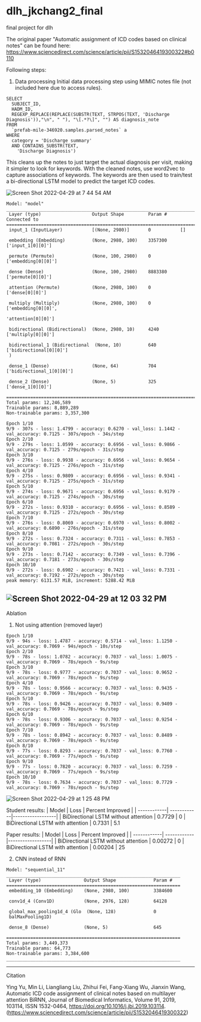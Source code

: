 # dlh_jkchang2_final
final project for dlh

The original paper "Automatic assignment of ICD codes based on clinical notes" can be found here: https://www.sciencedirect.com/science/article/pii/S1532046419300322#b0110

Following steps:

1. Data processing
Initial data processing step using MIMIC notes file (not included here due to access rules).
```
SELECT
  SUBJECT_ID,
  HADM_ID,
  REGEXP_REPLACE(REPLACE(SUBSTR(TEXT, STRPOS(TEXT, 'Discharge Diagnosis')),"\n", " "), "\[.*?\]", "") AS diagnosis_note
FROM
  `prefab-mile-346920.samples.parsed_notes` a
WHERE
  category = 'Discharge summary'
  AND CONTAINS_SUBSTR(TEXT,
    'Discharge Diagnosis')
```
This cleans up the notes to just target the actual diagnosis per visit, making it simpler to look for keywords.
With the cleaned notes, use word2vec to capture associations of keywords.
The keywords are then used to train/test a bi-directional LSTM model to predict the target ICD codes.

![Screen Shot 2022-04-29 at 7 44 54 AM](https://user-images.githubusercontent.com/87827828/165938562-de0f26cb-78dc-47e3-9ecb-9c566741613b.png)

```
Model: "model"
__________________________________________________________________________________________________
 Layer (type)                   Output Shape         Param #     Connected to                     
==================================================================================================
 input_1 (InputLayer)           [(None, 2980)]       0           []                               
                                                                                                  
 embedding (Embedding)          (None, 2980, 100)    3357300     ['input_1[0][0]']                
                                                                                                  
 permute (Permute)              (None, 100, 2980)    0           ['embedding[0][0]']              
                                                                                                  
 dense (Dense)                  (None, 100, 2980)    8883380     ['permute[0][0]']                
                                                                                                  
 attention (Permute)            (None, 2980, 100)    0           ['dense[0][0]']                  
                                                                                                  
 multiply (Multiply)            (None, 2980, 100)    0           ['embedding[0][0]',              
                                                                  'attention[0][0]']              
                                                                                                  
 bidirectional (Bidirectional)  (None, 2980, 10)     4240        ['multiply[0][0]']               
                                                                                                  
 bidirectional_1 (Bidirectional  (None, 10)          640         ['bidirectional[0][0]']          
 )                                                                                                
                                                                                                  
 dense_1 (Dense)                (None, 64)           704         ['bidirectional_1[0][0]']        
                                                                                                  
 dense_2 (Dense)                (None, 5)            325         ['dense_1[0][0]']                
                                                                                                  
==================================================================================================
Total params: 12,246,589
Trainable params: 8,889,289
Non-trainable params: 3,357,300
```

```
Epoch 1/10
9/9 - 307s - loss: 1.4799 - accuracy: 0.6270 - val_loss: 1.1442 - val_accuracy: 0.7125 - 307s/epoch - 34s/step
Epoch 2/10
9/9 - 279s - loss: 1.0599 - accuracy: 0.6956 - val_loss: 0.9866 - val_accuracy: 0.7125 - 279s/epoch - 31s/step
Epoch 3/10
9/9 - 276s - loss: 0.9938 - accuracy: 0.6956 - val_loss: 0.9654 - val_accuracy: 0.7125 - 276s/epoch - 31s/step
Epoch 4/10
9/9 - 275s - loss: 0.9809 - accuracy: 0.6956 - val_loss: 0.9341 - val_accuracy: 0.7125 - 275s/epoch - 31s/step
Epoch 5/10
9/9 - 274s - loss: 0.9671 - accuracy: 0.6956 - val_loss: 0.9179 - val_accuracy: 0.7125 - 274s/epoch - 30s/step
Epoch 6/10
9/9 - 272s - loss: 0.9310 - accuracy: 0.6956 - val_loss: 0.8589 - val_accuracy: 0.7125 - 272s/epoch - 30s/step
Epoch 7/10
9/9 - 276s - loss: 0.8069 - accuracy: 0.6970 - val_loss: 0.8002 - val_accuracy: 0.6890 - 276s/epoch - 31s/step
Epoch 8/10
9/9 - 272s - loss: 0.7324 - accuracy: 0.7311 - val_loss: 0.7853 - val_accuracy: 0.7081 - 272s/epoch - 30s/step
Epoch 9/10
9/9 - 273s - loss: 0.7142 - accuracy: 0.7349 - val_loss: 0.7396 - val_accuracy: 0.7181 - 273s/epoch - 30s/step
Epoch 10/10
9/9 - 272s - loss: 0.6902 - accuracy: 0.7421 - val_loss: 0.7331 - val_accuracy: 0.7192 - 272s/epoch - 30s/step
peak memory: 6131.57 MiB, increment: 5288.42 MiB
```
![Screen Shot 2022-04-29 at 12 03 32 PM](https://user-images.githubusercontent.com/87827828/165981870-a2d8e1d4-d64f-451e-bc62-99f8b754c3cd.png)
---
Ablation

1. Not using attention (removed layer)
```
Epoch 1/10
9/9 - 94s - loss: 1.4787 - accuracy: 0.5714 - val_loss: 1.1250 - val_accuracy: 0.7069 - 94s/epoch - 10s/step
Epoch 2/10
9/9 - 78s - loss: 1.0782 - accuracy: 0.7037 - val_loss: 1.0075 - val_accuracy: 0.7069 - 78s/epoch - 9s/step
Epoch 3/10
9/9 - 78s - loss: 0.9777 - accuracy: 0.7037 - val_loss: 0.9652 - val_accuracy: 0.7069 - 78s/epoch - 9s/step
Epoch 4/10
9/9 - 78s - loss: 0.9566 - accuracy: 0.7037 - val_loss: 0.9435 - val_accuracy: 0.7069 - 78s/epoch - 9s/step
Epoch 5/10
9/9 - 78s - loss: 0.9426 - accuracy: 0.7037 - val_loss: 0.9409 - val_accuracy: 0.7069 - 78s/epoch - 9s/step
Epoch 6/10
9/9 - 78s - loss: 0.9306 - accuracy: 0.7037 - val_loss: 0.9254 - val_accuracy: 0.7069 - 78s/epoch - 9s/step
Epoch 7/10
9/9 - 78s - loss: 0.8942 - accuracy: 0.7037 - val_loss: 0.8489 - val_accuracy: 0.7069 - 78s/epoch - 9s/step
Epoch 8/10
9/9 - 77s - loss: 0.8293 - accuracy: 0.7037 - val_loss: 0.7760 - val_accuracy: 0.7069 - 77s/epoch - 9s/step
Epoch 9/10
9/9 - 77s - loss: 0.7820 - accuracy: 0.7037 - val_loss: 0.7259 - val_accuracy: 0.7069 - 77s/epoch - 9s/step
Epoch 10/10
9/9 - 78s - loss: 0.7634 - accuracy: 0.7037 - val_loss: 0.7729 - val_accuracy: 0.7069 - 78s/epoch - 9s/step
```
![Screen Shot 2022-04-29 at 1 25 48 PM](https://user-images.githubusercontent.com/87827828/165993462-682b9dfa-3c2b-4b60-9ca7-cd2208e6dd5f.png)

Student results:
| Model       | Loss        | Percent Improved |
| ------------| ------------|------------------|
| BiDirectional LSTM without attention      | 0.7729       | 0
| BiDirectional LSTM with attention   | 0.7331        | 5.1

Paper results:
| Model       | Loss        | Percent Improved |
| ------------| ------------|------------------|
| BiDirectional LSTM without attention      | 0.00272      | 0
| BiDirectional LSTM with attention   | 0.00204        | 25

2. CNN instead of RNN

```
Model: "sequential_11"
_________________________________________________________________
 Layer (type)                Output Shape              Param #   
=================================================================
 embedding_10 (Embedding)    (None, 2980, 100)         3384600   
                                                                 
 conv1d_4 (Conv1D)           (None, 2976, 128)         64128     
                                                                 
 global_max_pooling1d_4 (Glo  (None, 128)              0         
 balMaxPooling1D)                                                
                                                                 
 dense_8 (Dense)             (None, 5)                 645       
                                                                 
=================================================================
Total params: 3,449,373
Trainable params: 64,773
Non-trainable params: 3,384,600
_________________________________________________________________
```

---
Citation

Ying Yu, Min Li, Liangliang Liu, Zhihui Fei, Fang-Xiang Wu, Jianxin Wang,
Automatic ICD code assignment of clinical notes based on multilayer attention BiRNN,
Journal of Biomedical Informatics,
Volume 91,
2019,
103114,
ISSN 1532-0464,
https://doi.org/10.1016/j.jbi.2019.103114.
(https://www.sciencedirect.com/science/article/pii/S1532046419300322)
